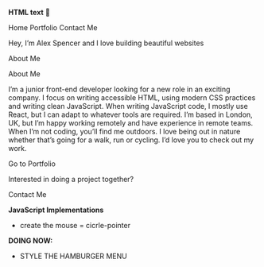 **HTML text** 🚀

  Home
  Portfolio
  Contact Me

  Hey, I’m Alex Spencer and I love building beautiful websites

  About Me

  About Me

  I’m a junior front-end developer looking for a new role in an exciting company. 
  I focus on writing accessible HTML, using modern CSS practices and writing clean 
  JavaScript. When writing JavaScript code, I mostly use React, but I can adapt to 
  whatever tools are required. I’m based in London, UK, but I’m happy working remotely 
  and have experience in remote teams. When I’m not coding, you’ll find me outdoors. 
  I love being out in nature whether that’s going for a walk, run or cycling. I’d love 
  you to check out my work.

  Go to Portfolio

  Interested in doing a project together?

  Contact Me

**JavaScript Implementations**
- create the mouse = cicrle-pointer 

**DOING NOW:**
- STYLE THE HAMBURGER MENU 